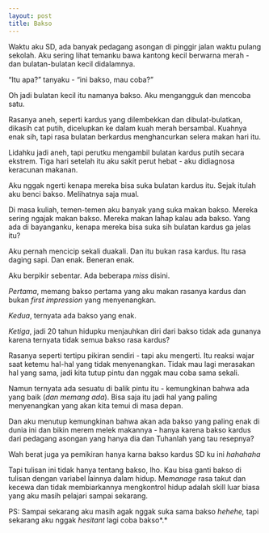 ```yaml
---
layout: post
title: Bakso
---
```



Waktu aku SD, ada banyak pedagang asongan di pinggir jalan waktu pulang sekolah. Aku sering lihat temanku bawa kantong kecil berwarna merah - dan bulatan-bulatan kecil didalamnya.

“Itu apa?” tanyaku - “ini bakso, mau coba?”

Oh jadi bulatan kecil itu namanya bakso. Aku mengangguk dan mencoba satu.

Rasanya aneh, seperti kardus yang dilembekkan dan dibulat-bulatkan, dikasih cat putih, dicelupkan ke dalam kuah merah bersambal. Kuahnya enak sih, tapi rasa bulatan berkardus menghancurkan selera makan hari itu.

Lidahku jadi aneh, tapi perutku mengambil bulatan kardus putih secara ekstrem. Tiga hari setelah itu aku sakit perut hebat - aku didiagnosa keracunan makanan.

Aku nggak ngerti kenapa mereka bisa suka bulatan kardus itu. Sejak itulah aku benci bakso. Melihatnya saja mual.

Di masa kuliah, temen-temen aku banyak yang suka makan bakso. Mereka sering ngajak makan bakso. Mereka makan lahap kalau ada bakso. Yang ada di bayanganku, kenapa mereka bisa suka sih bulatan kardus ga jelas itu?

Aku pernah mencicip sekali duakali. Dan itu bukan rasa kardus. Itu rasa daging sapi. Dan enak. Beneran enak.

Aku berpikir sebentar. Ada beberapa *miss* disini.

*Pertama*, memang bakso pertama yang aku makan rasanya kardus dan bukan *first impression* yang menyenangkan.

*Kedua*, ternyata ada bakso yang enak.

*Ketiga*, jadi 20 tahun hidupku menjauhkan diri dari bakso tidak ada gunanya karena ternyata tidak semua bakso rasa kardus?
    
Rasanya seperti tertipu pikiran sendiri - tapi aku mengerti. Itu reaksi wajar saat ketemu hal-hal yang tidak menyenangkan. Tidak mau lagi merasakan hal yang sama, jadi kita tutup pintu dan nggak mau coba sama sekali.

Namun ternyata ada sesuatu di balik pintu itu - kemungkinan bahwa ada yang baik (*dan memang ada*). Bisa saja itu jadi hal yang paling menyenangkan yang akan kita temui di masa depan.

Dan aku menutup kemungkinan bahwa akan ada bakso yang paling enak di dunia ini dan bikin merem melek makannya - hanya karena bakso kardus dari pedagang asongan yang hanya dia dan Tuhanlah yang tau resepnya?

Wah berat juga ya pemikiran hanya karna bakso kardus SD ku ini *hahahaha*

Tapi tulisan ini tidak hanya tentang bakso, lho. Kau bisa ganti bakso di tulisan dengan variabel lainnya dalam hidup. Me*manage* rasa takut dan kecewa dan tidak membiarkannya mengkontrol hidup adalah skill luar biasa yang aku masih pelajari sampai sekarang.

PS: Sampai sekarang aku masih agak nggak suka sama bakso *hehehe,* tapi sekarang aku nggak *hesitant* lagi coba bakso*.*